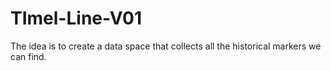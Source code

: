 # TImel-Line-V01
The idea is to create a data space that collects all the historical markers we can find.
